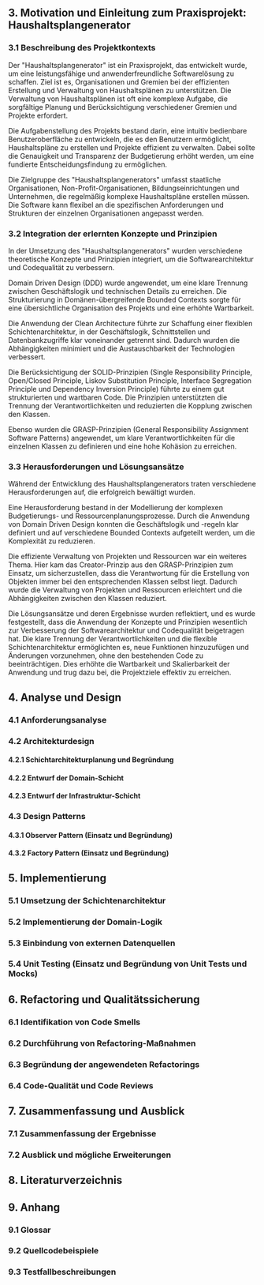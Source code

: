 
## 3. Motivation und Einleitung zum Praxisprojekt: Haushaltsplangenerator

### 3.1 Beschreibung des Projektkontexts

Der "Haushaltsplangenerator" ist ein Praxisprojekt, das entwickelt wurde, um eine leistungsfähige und anwenderfreundliche Softwarelösung zu schaffen. Ziel ist es, Organisationen und Gremien bei der effizienten Erstellung und Verwaltung von Haushaltsplänen zu unterstützen. Die Verwaltung von Haushaltsplänen ist oft eine komplexe Aufgabe, die sorgfältige Planung und Berücksichtigung verschiedener Gremien und Projekte erfordert.

Die Aufgabenstellung des Projekts bestand darin, eine intuitiv bedienbare Benutzeroberfläche zu entwickeln, die es den Benutzern ermöglicht, Haushaltspläne zu erstellen und Projekte effizient zu verwalten. Dabei sollte die Genauigkeit und Transparenz der Budgetierung erhöht werden, um eine fundierte Entscheidungsfindung zu ermöglichen.

Die Zielgruppe des "Haushaltsplangenerators" umfasst staatliche Organisationen, Non-Profit-Organisationen, Bildungseinrichtungen und Unternehmen, die regelmäßig komplexe Haushaltspläne erstellen müssen. Die Software kann flexibel an die spezifischen Anforderungen und Strukturen der einzelnen Organisationen angepasst werden.

### 3.2 Integration der erlernten Konzepte und Prinzipien

In der Umsetzung des "Haushaltsplangenerators" wurden verschiedene theoretische Konzepte und Prinzipien integriert, um die Softwarearchitektur und Codequalität zu verbessern.

Domain Driven Design (DDD) wurde angewendet, um eine klare Trennung zwischen Geschäftslogik und technischen Details zu erreichen. Die Strukturierung in Domänen-übergreifende Bounded Contexts sorgte für eine übersichtliche Organisation des Projekts und eine erhöhte Wartbarkeit.

Die Anwendung der Clean Architecture führte zur Schaffung einer flexiblen Schichtenarchitektur, in der Geschäftslogik, Schnittstellen und Datenbankzugriffe klar voneinander getrennt sind. Dadurch wurden die Abhängigkeiten minimiert und die Austauschbarkeit der Technologien verbessert.

Die Berücksichtigung der SOLID-Prinzipien (Single Responsibility Principle, Open/Closed Principle, Liskov Substitution Principle, Interface Segregation Principle und Dependency Inversion Principle) führte zu einem gut strukturierten und wartbaren Code. Die Prinzipien unterstützten die Trennung der Verantwortlichkeiten und reduzierten die Kopplung zwischen den Klassen.

Ebenso wurden die GRASP-Prinzipien (General Responsibility Assignment Software Patterns) angewendet, um klare Verantwortlichkeiten für die einzelnen Klassen zu definieren und eine hohe Kohäsion zu erreichen.

### 3.3 Herausforderungen und Lösungsansätze

Während der Entwicklung des Haushaltsplangenerators traten verschiedene Herausforderungen auf, die erfolgreich bewältigt wurden.

Eine Herausforderung bestand in der Modellierung der komplexen Budgetierungs- und Ressourcenplanungsprozesse. Durch die Anwendung von Domain Driven Design konnten die Geschäftslogik und -regeln klar definiert und auf verschiedene Bounded Contexts aufgeteilt werden, um die Komplexität zu reduzieren.

Die effiziente Verwaltung von Projekten und Ressourcen war ein weiteres Thema. Hier kam das Creator-Prinzip aus den GRASP-Prinzipien zum Einsatz, um sicherzustellen, dass die Verantwortung für die Erstellung von Objekten immer bei den entsprechenden Klassen selbst liegt. Dadurch wurde die Verwaltung von Projekten und Ressourcen erleichtert und die Abhängigkeiten zwischen den Klassen reduziert.

Die Lösungsansätze und deren Ergebnisse wurden reflektiert, und es wurde festgestellt, dass die Anwendung der Konzepte und Prinzipien wesentlich zur Verbesserung der Softwarearchitektur und Codequalität beigetragen hat. Die klare Trennung der Verantwortlichkeiten und die flexible Schichtenarchitektur ermöglichten es, neue Funktionen hinzuzufügen und Änderungen vorzunehmen, ohne den bestehenden Code zu beeinträchtigen. Dies erhöhte die Wartbarkeit und Skalierbarkeit der Anwendung und trug dazu bei, die Projektziele effektiv zu erreichen.


## 4. Analyse und Design
   ### 4.1 Anforderungsanalyse
   ### 4.2 Architekturdesign
   #### 4.2.1 Schichtarchitekturplanung und Begründung
   #### 4.2.2 Entwurf der Domain-Schicht
   #### 4.2.3 Entwurf der Infrastruktur-Schicht
   ### 4.3 Design Patterns
   #### 4.3.1 Observer Pattern (Einsatz und Begründung)
   #### 4.3.2 Factory Pattern (Einsatz und Begründung)

## 5. Implementierung
   ### 5.1 Umsetzung der Schichtenarchitektur
   ### 5.2 Implementierung der Domain-Logik
   ### 5.3 Einbindung von externen Datenquellen
   ### 5.4 Unit Testing (Einsatz und Begründung von Unit Tests und Mocks)

## 6. Refactoring und Qualitätssicherung
   ### 6.1 Identifikation von Code Smells
   ### 6.2 Durchführung von Refactoring-Maßnahmen
   ### 6.3 Begründung der angewendeten Refactorings
   ### 6.4 Code-Qualität und Code Reviews

## 7. Zusammenfassung und Ausblick
   ### 7.1 Zusammenfassung der Ergebnisse
   ### 7.2 Ausblick und mögliche Erweiterungen

## 8. Literaturverzeichnis

## 9. Anhang
   ### 9.1 Glossar
   ### 9.2 Quellcodebeispiele
   ### 9.3 Testfallbeschreibungen
